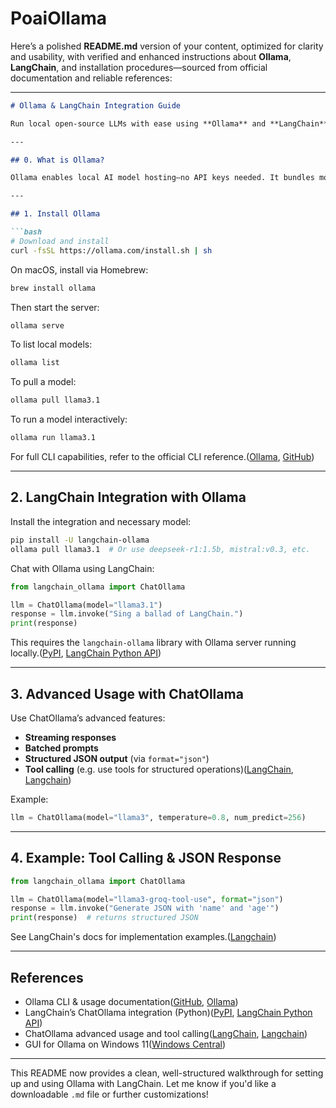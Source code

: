 # PoaiOllama
Here’s a polished **README.md** version of your content, optimized for clarity and usability, with verified and enhanced instructions about **Ollama**, **LangChain**, and installation procedures—sourced from official documentation and reliable references:

---

````markdown
# Ollama & LangChain Integration Guide

Run local open-source LLMs with ease using **Ollama** and **LangChain**! This guide covers installation, model usage, LangChain integration, and Python code examples.

---

## 0. What is Ollama?

Ollama enables local AI model hosting—no API keys needed. It bundles models, weights, configuration, and runtime into a CLI tool, supporting macOS, Linux, WSL, and a GUI option on Windows 11.:contentReference[oaicite:0]{index=0}

---

## 1. Install Ollama

```bash
# Download and install
curl -fsSL https://ollama.com/install.sh | sh
````

On macOS, install via Homebrew:

```bash
brew install ollama
```

Then start the server:

```bash
ollama serve
```

To list local models:

```bash
ollama list
```

To pull a model:

```bash
ollama pull llama3.1
```

To run a model interactively:

```bash
ollama run llama3.1
```

For full CLI capabilities, refer to the official CLI reference.([Ollama][1], [GitHub][2])

---

## 2. LangChain Integration with Ollama

Install the integration and necessary model:

```bash
pip install -U langchain-ollama
ollama pull llama3.1  # Or use deepseek-r1:1.5b, mistral:v0.3, etc.
```

Chat with Ollama using LangChain:

```python
from langchain_ollama import ChatOllama

llm = ChatOllama(model="llama3.1")
response = llm.invoke("Sing a ballad of LangChain.")
print(response)
```

This requires the `langchain-ollama` library with Ollama server running locally.([PyPI][3], [LangChain Python API][4])

---

## 3. Advanced Usage with ChatOllama

Use ChatOllama’s advanced features:

* **Streaming responses**
* **Batched prompts**
* **Structured JSON output** (via `format="json"`)
* **Tool calling** (e.g. use tools for structured operations)([LangChain][5], [Langchain][6])

Example:

```python
llm = ChatOllama(model="llama3", temperature=0.8, num_predict=256)
```

---

## 4. Example: Tool Calling & JSON Response

```python
from langchain_ollama import ChatOllama

llm = ChatOllama(model="llama3-groq-tool-use", format="json")
response = llm.invoke("Generate JSON with 'name' and 'age'")
print(response)  # returns structured JSON
```

See LangChain's docs for implementation examples.([Langchain][6])

---

## References

* Ollama CLI & usage documentation([GitHub][2], [Ollama][7])
* LangChain’s ChatOllama integration (Python)([PyPI][3], [LangChain Python API][4])
* ChatOllama advanced usage and tool calling([LangChain][5], [Langchain][6])
* GUI for Ollama on Windows 11([Windows Central][8])

---

This README now provides a clean, well-structured walkthrough for setting up and using Ollama with LangChain. Let me know if you'd like a downloadable `.md` file or further customizations!

[1]: https://ollama.com/download/linux?utm_source=chatgpt.com "Download Ollama on Linux"
[2]: https://github.com/ollama/ollama?utm_source=chatgpt.com "ollama/ollama: Get up and running with OpenAI gpt-oss, ..."
[3]: https://pypi.org/project/langchain-ollama/?utm_source=chatgpt.com "langchain-ollama"
[4]: https://api.python.langchain.com/en/latest/chat_models/langchain_ollama.chat_models.ChatOllama.html?utm_source=chatgpt.com "langchain_ollama.chat_models.ChatOllama"
[5]: https://python.langchain.com/api_reference/ollama/chat_models/langchain_ollama.chat_models.ChatOllama.html?utm_source=chatgpt.com "ChatOllama — 🦜🔗 LangChain documentation"
[6]: https://js.langchain.com/docs/integrations/chat/ollama/?utm_source=chatgpt.com "ChatOllama | 🦜️🔗 Langchain"
[7]: https://ollama.com/?utm_source=chatgpt.com "Ollama"
[8]: https://www.windowscentral.com/artificial-intelligence/ollamas-new-app-makes-using-local-ai-llms-on-your-windows-11-pc-a-breeze-no-more-need-to-chat-in-the-terminal?utm_source=chatgpt.com "Ollama's new app makes using local AI LLMs on your Windows 11 PC a breeze - no more need to chat in the terminal"

